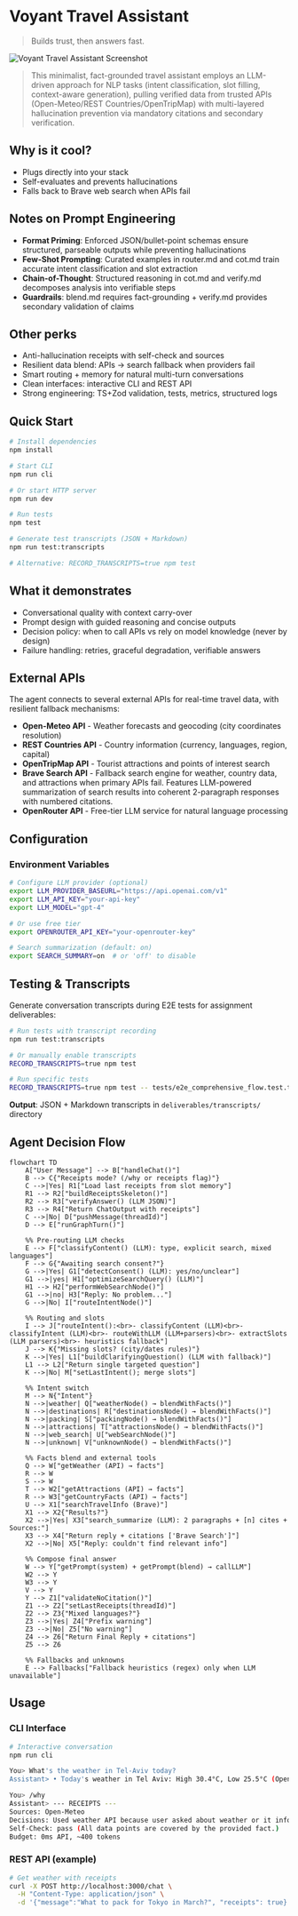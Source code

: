 # Voyant Travel Assistant

>Builds trust, then answers fast.

![Voyant Travel Assistant Screenshot](./assets/screenshot.png)


>This minimalist, fact-grounded travel assistant employs an LLM-driven approach for NLP tasks (intent classification, slot filling, context-aware generation), pulling verified data from trusted APIs (Open-Meteo/REST Countries/OpenTripMap) with multi-layered hallucination prevention via mandatory citations and secondary verification.

## Why is it cool?

- Plugs directly into your stack
- Self-evaluates and prevents hallucinations
- Falls back to Brave web search when APIs fail

## Notes on Prompt Engineering

- **Format Priming**: Enforced JSON/bullet-point schemas ensure structured, parseable outputs while preventing hallucinations
- **Few-Shot Prompting**: Curated examples in router.md and cot.md train accurate intent classification and slot extraction
- **Chain-of-Thought**: Structured reasoning in cot.md and verify.md decomposes analysis into verifiable steps
- **Guardrails**: blend.md requires fact-grounding + verify.md provides secondary validation of claims

## Other perks

- Anti-hallucination receipts with self-check and sources
- Resilient data blend: APIs → search fallback when providers fail
- Smart routing + memory for natural multi-turn conversations
- Clean interfaces: interactive CLI and REST API
- Strong engineering: TS+Zod validation, tests, metrics, structured logs

## Quick Start

```bash
# Install dependencies
npm install

# Start CLI
npm run cli

# Or start HTTP server
npm run dev

# Run tests
npm test

# Generate test transcripts (JSON + Markdown)
npm run test:transcripts

# Alternative: RECORD_TRANSCRIPTS=true npm test
```

## What it demonstrates

- Conversational quality with context carry-over
- Prompt design with guided reasoning and concise outputs
- Decision policy: when to call APIs vs rely on model knowledge (never by design)
- Failure handling: retries, graceful degradation, verifiable answers

## External APIs

The agent connects to several external APIs for real-time travel data, with resilient fallback mechanisms:

- **Open-Meteo API** - Weather forecasts and geocoding (city coordinates resolution)
- **REST Countries API** - Country information (currency, languages, region, capital)
- **OpenTripMap API** - Tourist attractions and points of interest search
- **Brave Search API** - Fallback search engine for weather, country data, and attractions when primary APIs fail. Features LLM-powered summarization of search results into coherent 2-paragraph responses with numbered citations.
- **OpenRouter API** - Free-tier LLM service for natural language processing

## Configuration

### Environment Variables

```bash
# Configure LLM provider (optional)
export LLM_PROVIDER_BASEURL="https://api.openai.com/v1"
export LLM_API_KEY="your-api-key"
export LLM_MODEL="gpt-4"

# Or use free tier
export OPENROUTER_API_KEY="your-openrouter-key"

# Search summarization (default: on)
export SEARCH_SUMMARY=on  # or 'off' to disable
```

## Testing & Transcripts

Generate conversation transcripts during E2E tests for assignment deliverables:

```bash
# Run tests with transcript recording
npm run test:transcripts

# Or manually enable transcripts
RECORD_TRANSCRIPTS=true npm test

# Run specific tests
RECORD_TRANSCRIPTS=true npm test -- tests/e2e_comprehensive_flow.test.ts
```

**Output**: JSON + Markdown transcripts in `deliverables/transcripts/` directory

## Agent Decision Flow

```mermaid
flowchart TD
    A["User Message"] --> B["handleChat()"]
    B --> C{"Receipts mode? (/why or receipts flag)"}
    C -->|Yes| R1["Load last receipts from slot memory"]
    R1 --> R2["buildReceiptsSkeleton()"]
    R2 --> R3["verifyAnswer() (LLM JSON)"]
    R3 --> R4["Return ChatOutput with receipts"]
    C -->|No| D["pushMessage(threadId)"]
    D --> E["runGraphTurn()"]

    %% Pre-routing LLM checks
    E --> F["classifyContent() (LLM): type, explicit search, mixed languages"]
    F --> G{"Awaiting search consent?"}
    G -->|Yes| G1["detectConsent() (LLM): yes/no/unclear"]
    G1 -->|yes| H1["optimizeSearchQuery() (LLM)"]
    H1 --> H2["performWebSearchNode()"]
    G1 -->|no| H3["Reply: No problem..."]
    G -->|No| I["routeIntentNode()"]

    %% Routing and slots
    I --> J["routeIntent():<br>- classifyContent (LLM)<br>- classifyIntent (LLM)<br>- routeWithLLM (LLM+parsers)<br>- extractSlots (LLM parsers)<br>- heuristics fallback"]
    J --> K{"Missing slots? (city/dates rules)"}
    K -->|Yes| L1["buildClarifyingQuestion() (LLM with fallback)"]
    L1 --> L2["Return single targeted question"]
    K -->|No| M["setLastIntent(); merge slots"]

    %% Intent switch
    M --> N{"Intent"}
    N -->|weather| Q["weatherNode() → blendWithFacts()"]
    N -->|destinations| R["destinationsNode() → blendWithFacts()"]
    N -->|packing| S["packingNode() → blendWithFacts()"]
    N -->|attractions| T["attractionsNode() → blendWithFacts()"]
    N -->|web_search| U["webSearchNode()"]
    N -->|unknown| V["unknownNode() → blendWithFacts()"]

    %% Facts blend and external tools
    Q --> W["getWeather (API) → facts"]
    R --> W
    S --> W
    T --> W2["getAttractions (API) → facts"]
    R --> W3["getCountryFacts (API) → facts"]
    U --> X1["searchTravelInfo (Brave)"]
    X1 --> X2{"Results?"}
    X2 -->|Yes| X3["search_summarize (LLM): 2 paragraphs + [n] cites + Sources:"]
    X3 --> X4["Return reply + citations ['Brave Search']"]
    X2 -->|No| X5["Reply: couldn't find relevant info"]

    %% Compose final answer
    W --> Y["getPrompt(system) + getPrompt(blend) → callLLM"]
    W2 --> Y
    W3 --> Y
    V --> Y
    Y --> Z1["validateNoCitation()"]
    Z1 --> Z2["setLastReceipts(threadId)"]
    Z2 --> Z3{"Mixed languages?"}
    Z3 -->|Yes| Z4["Prefix warning"]
    Z3 -->|No| Z5["No warning"]
    Z4 --> Z6["Return Final Reply + citations"]
    Z5 --> Z6

    %% Fallbacks and unknowns
    E --> Fallbacks["Fallback heuristics (regex) only when LLM unavailable"]
```

## Usage

### CLI Interface
```bash
# Interactive conversation
npm run cli

You> What's the weather in Tel-Aviv today?
Assistant> • Today's weather in Tel Aviv: High 30.4°C, Low 25.5°C (Open-Meteo)

You> /why
Assistant> --- RECEIPTS ---
Sources: Open-Meteo
Decisions: Used weather API because user asked about weather or it informs packing.
Self-Check: pass (All data points are covered by the provided fact.)
Budget: 0ms API, ~400 tokens
```

### REST API (example)
```bash
# Get weather with receipts
curl -X POST http://localhost:3000/chat \
  -H "Content-Type: application/json" \
  -d '{"message":"What to pack for Tokyo in March?", "receipts": true}'
```